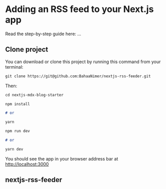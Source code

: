 # Adding an RSS feed to your Next.js app

Read the step-by-step guide here: ...

## Clone project

You can download or clone this project by running this command from your
terminal:

```md
git clone https://git@github.com:BahaaNimer/nextjs-rss-feeder.git
```

Then:

```md
cd nextjs-mdx-blog-starter
```

```md
npm install

# or

yarn
```

```md
npm run dev

# or

yarn dev
```

You should see the app in your browser address bar at
[http://localhost:3000](http://localhost:3000)

## nextjs-rss-feeder

